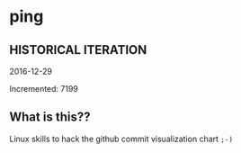 # ping

## HISTORICAL ITERATION
2016-12-29

Incremented: 7199

## What is this?? 
Linux skills to hack the github commit visualization chart `;-)`
